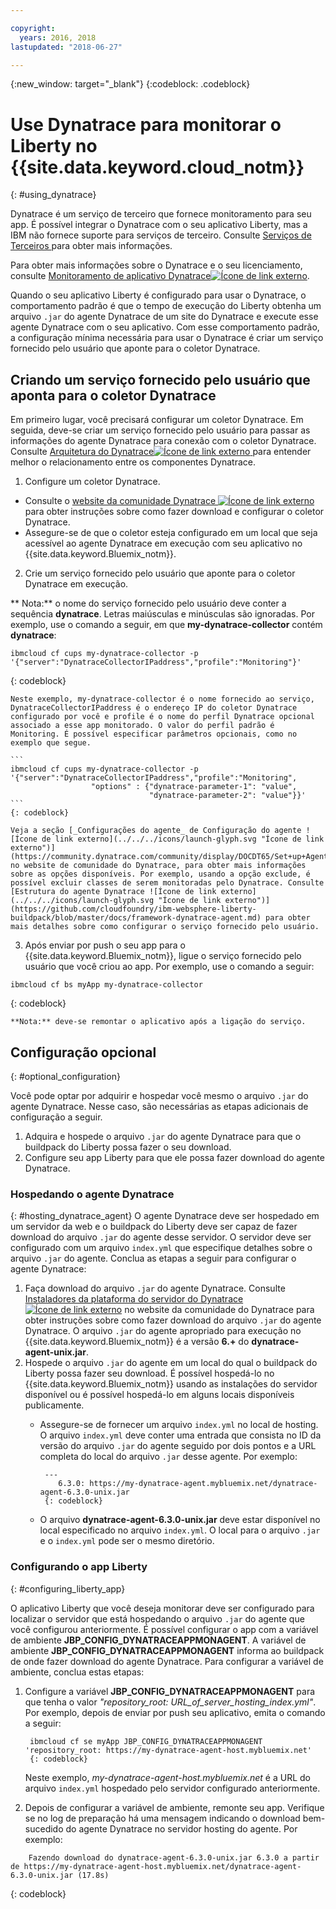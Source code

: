 ```yaml
---

copyright:
  years: 2016, 2018
lastupdated: "2018-06-27"

---
```


{:new_window: target="_blank"}
{:codeblock: .codeblock}

# Use Dynatrace para monitorar o Liberty no {{site.data.keyword.cloud_notm}}
{: #using_dynatrace}

Dynatrace é um serviço de terceiro que fornece monitoramento para seu app. É possível integrar o Dynatrace com o seu aplicativo Liberty, mas a IBM não fornece suporte para serviços de terceiro. Consulte  [ Serviços de Terceiros ](../../common/buildpackSupport.html#third-party)  para obter mais informações.

Para obter mais informações sobre o Dynatrace e o seu licenciamento, consulte [Monitoramento de aplicativo Dynatrace![Ícone de link externo](../../../icons/launch-glyph.svg "Ícone de link externo")](http://www.dynatrace.com/en/products/application-monitoring.html).

Quando o seu aplicativo Liberty é configurado para usar o Dynatrace, o comportamento padrão é que o tempo de execução do Liberty obtenha um arquivo `.jar` do agente Dynatrace de um site do Dynatrace e execute esse agente Dynatrace com o seu aplicativo.  Com esse
comportamento padrão, a configuração mínima necessária para usar o Dynatrace é criar um
serviço fornecido pelo usuário que aponte para o coletor Dynatrace.

## Criando um serviço fornecido pelo usuário que aponta para o coletor Dynatrace

Em primeiro lugar, você precisará configurar um coletor Dynatrace.  Em seguida,
deve-se criar um serviço fornecido pelo usuário para passar as informações do agente
Dynatrace para conexão com o coletor Dynatrace. Consulte [Arquitetura do Dynatrace![Ícone de link externo](../../../icons/launch-glyph.svg "Ícone de link externo") ](https://community.dynatrace.com/community/display/DOCDT65/Architecture) para entender melhor o relacionamento entre os componentes Dynatrace.

1. Configure um coletor Dynatrace.
  * Consulte o [website da comunidade Dynatrace ![Ícone de link externo](../../../icons/launch-glyph.svg "Ícone de link externo")](https://community.dynatrace.com/community/display/EVAL/Step+3+-+Connect+Agent+to+Dynatrace) para obter instruções sobre como fazer download e configurar o coletor Dynatrace.
  * Assegure-se de que o coletor esteja configurado em um local que seja acessível ao agente Dynatrace em execução com seu aplicativo no {{site.data.keyword.Bluemix_notm}}.
2. Crie um serviço fornecido pelo usuário que aponte para o coletor Dynatrace em execução.

  ** Nota:** o nome do serviço fornecido pelo usuário deve conter a sequência **dynatrace**. Letras maiúsculas e minúsculas são ignoradas. Por exemplo, use o comando a seguir, em que **my-dynatrace-collector** contém **dynatrace**:
  ```
  ibmcloud cf cups my-dynatrace-collector -p '{"server":"DynatraceCollectorIPaddress","profile":"Monitoring"}'
  ```
  {: codeblock}

    Neste exemplo, my-dynatrace-collector é o nome fornecido ao serviço, DynatraceCollectorIPaddress é o endereço IP do coletor Dynatrace configurado por você e profile é o nome do perfil Dynatrace opcional associado a esse app monitorado. O valor do perfil padrão é Monitoring. É possível especificar parâmetros opcionais, como no exemplo que segue.

    ```
    ibmcloud cf cups my-dynatrace-collector -p '{"server":"DynatraceCollectorIPaddress","profile":"Monitoring",
                      "options" : {"dynatrace-parameter-1": "value",
                                   "dynatrace-parameter-2": "value"}}'
    ```
    {: codeblock}

    Veja a seção [_Configurações do agente_ de Configuração do agente ![Ícone de link externo](../../../icons/launch-glyph.svg "Ícone de link externo")](https://community.dynatrace.com/community/display/DOCDT65/Set+up+Agents) no website de comunidade do Dynatrace, para obter mais informações sobre as opções disponíveis. Por exemplo, usando a opção exclude, é possível excluir classes de serem monitoradas pelo Dynatrace. Consulte [Estrutura do agente Dynatrace ![Ícone de link externo](../../../icons/launch-glyph.svg "Ícone de link externo")](https://github.com/cloudfoundry/ibm-websphere-liberty-buildpack/blob/master/docs/framework-dynatrace-agent.md) para obter mais detalhes sobre como configurar o serviço fornecido pelo usuário.

3. Após enviar por push o seu app para o {{site.data.keyword.Bluemix_notm}}, ligue o serviço fornecido pelo usuário que você criou ao app. Por exemplo, use o comando a seguir:
  ```
  ibmcloud cf bs myApp my-dynatrace-collector
  ```
  {: codeblock}

    **Nota:** deve-se remontar o aplicativo após a ligação do serviço.

## Configuração opcional
{: #optional_configuration}

Você pode optar por adquirir e hospedar você mesmo o arquivo `.jar` do agente Dynatrace.  Nesse caso, são necessárias as etapas adicionais de configuração a seguir.
1. Adquira e hospede o arquivo `.jar` do agente Dynatrace para que o buildpack do Liberty possa fazer o seu download.
2. Configure seu app Liberty para que ele possa fazer download do agente Dynatrace.

### Hospedando o agente Dynatrace
{: #hosting_dynatrace_agent}
O agente Dynatrace deve ser hospedado em um servidor da web e o buildpack do Liberty deve ser capaz de fazer download do arquivo `.jar` do agente desse servidor. O servidor deve ser configurado com um arquivo `index.yml` que especifique detalhes sobre o arquivo `.jar` do agente. Conclua as etapas a seguir para configurar o agente Dynatrace:
  1. Faça download do arquivo  ` .jar `  do agente Dynatrace. Consulte [Instaladores da plataforma do servidor do Dynatrace ![Ícone de link externo](../../../icons/launch-glyph.svg "Ícone de link externo")](https://community.dynatrace.com/community/display/EVAL/Step+1+-+Download+and+install+Dynatrace) no website da comunidade do Dynatrace para obter instruções sobre como fazer download do arquivo `.jar` do agente Dynatrace. O arquivo `.jar` do agente apropriado para execução no {{site.data.keyword.Bluemix_notm}} é a versão **6.+** do **dynatrace-agent-unix.jar**.
  2. Hospede o arquivo `.jar` do agente em um local do qual o buildpack do Liberty possa fazer seu download. É possível hospedá-lo no {{site.data.keyword.Bluemix_notm}} usando as instalações do servidor disponível ou é possível hospedá-lo em alguns locais disponíveis publicamente.
     * Assegure-se de fornecer um arquivo `index.yml` no local de hosting. O arquivo `index.yml` deve conter uma entrada que consista no ID da versão do arquivo `.jar` do agente seguido por dois pontos e a URL completa do local do arquivo `.jar` desse agente. Por exemplo:

            ---
               6.3.0: https://my-dynatrace-agent.mybluemix.net/dynatrace-agent-6.3.0-unix.jar
            {: codeblock}

     * O arquivo **dynatrace-agent-6.3.0-unix.jar** deve estar disponível no local especificado no arquivo `index.yml`. O local para o arquivo `.jar` e o `index.yml` pode ser o mesmo diretório.

### Configurando o app Liberty
{: #configuring_liberty_app}

O aplicativo Liberty que você deseja monitorar deve ser configurado para localizar o servidor que está hospedando o arquivo `.jar` do agente que você configurou anteriormente. É possível configurar o app com a variável de ambiente **JBP_CONFIG_DYNATRACEAPPMONAGENT**. A variável de ambiente **JBP_CONFIG_DYNATRACEAPPMONAGENT** informa ao buildpack de onde fazer download do agente Dynatrace. Para configurar a variável de ambiente, conclua estas etapas:

1. Configure a variável **JBP_CONFIG_DYNATRACEAPPMONAGENT** para que tenha o valor *"repository_root: URL_of_server_hosting_index.yml"*. Por exemplo, depois de enviar por push seu aplicativo, emita o comando a seguir:

        ibmcloud cf se myApp JBP_CONFIG_DYNATRACEAPPMONAGENT 'repository_root: https://my-dynatrace-agent-host.mybluemix.net'
        {: codeblock}

    Neste exemplo, *my-dynatrace-agent-host.mybluemix.net* é a URL do arquivo `index.yml` hospedado pelo servidor configurado anteriormente.

2. Depois de configurar a variável de ambiente, remonte seu app. Verifique se no log de preparação há uma mensagem indicando o download bem-sucedido do agente Dynatrace no servidor hosting do agente. Por exemplo:
```
    Fazendo download do dynatrace-agent-6.3.0-unix.jar 6.3.0 a partir de https://my-dynatrace-agent-host.mybluemix.net/dynatrace-agent-6.3.0-unix.jar (17.8s)
```
{: codeblock}
